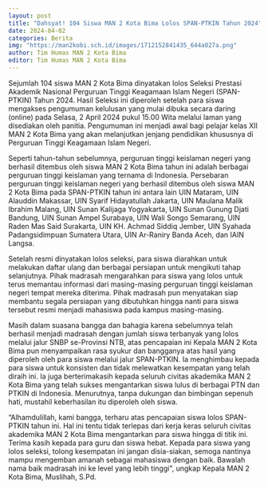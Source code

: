 ```yaml
---
layout: post
title: "Dahsyat! 104 Siswa MAN 2 Kota Bima Lolos SPAN-PTKIN Tahun 2024"
date: 2024-04-02
categories: Berita
img: "https://man2kobi.sch.id/images/1712152841435_644a027a.png"
author: Tim Humas MAN 2 Kota Bima
editor: Tim Humas MAN 2 Kota Bima
---
```



Sejumlah 104 siswa MAN 2 Kota Bima dinyatakan lolos Seleksi Prestasi Akademik Nasional Perguruan Tinggi Keagamaan Islam Negeri (SPAN-PTKIN) Tahun 2024. Hasil Seleksi ini diperoleh setelah para siswa mengakses pengumuman kelulusan yang mulai dibuka secara daring (online) pada Selasa, 2 April 2024 pukul 15.00 Wita melalui laman yang disediakan oleh panitia. Pengumuman ini menjadi awal bagi pelajar kelas XII MAN 2 Kota Bima yang akan melanjutkan jenjang pendidikan khususnya di Perguruan Tinggi Keagamaan Islam Negeri. 

Seperti tahun-tahun sebelumnya, perguruan tinggi keislaman negeri yang berhasil ditembus oleh siswa MAN 2 Kota Bima tahun ini adalah berbagai perguruan tinggi keislaman yang ternama di Indonesia. Persebaran perguruan tinggi keislaman negeri yang berhasil ditembus oleh siswa MAN 2 Kota Bima pada SPAN-PTKIN tahun ini antara lain UIN Mataram, UIN Alauddin Makassar, UIN Syarif Hidayatullah Jakarta, UIN Maulana Malik Ibrahim Malang, UIN Sunan Kalijaga Yogyakarta, UIN Sunan Gunung Djati Bandung, UIN Sunan Ampel Surabaya, UIN Wali Songo Semarang, UIN Raden Mas Said Surakarta, UIN KH. Achmad Siddiq Jember, UIN Syahada Padangsidimpuan Sumatera Utara, UIN Ar-Raniry Banda Aceh, dan IAIN Langsa. 

Setelah resmi dinyatakan lolos seleksi, para siswa diarahkan untuk melakukan daftar ulang dan berbagai persiapan untuk mengikuti tahap selanjutnya. Pihak madrasah mengarahkan para siswa yang lolos untuk terus memantau informasi dari masing-masing perguruan tinggi keislaman negeri tempat mereka diterima. Pihak madrasah pun menyatakan siap membantu segala persiapan yang dibutuhkan hingga nanti para siswa tersebut resmi menjadi mahasiswa pada kampus masing-masing. 

Masih dalam suasana bangga dan bahagia karena sebelumnya telah berhasil menjadi madrasah dengan jumlah siswa terbanyak yang lolos melalui jalur SNBP se-Provinsi NTB, atas pencapaian ini Kepala MAN 2 Kota Bima pun menyampaikan rasa syukur dan bangganya atas hasil yang diperoleh oleh para siswa melalui jalur SPAN-PTKIN. Ia menghimbau kepada para siswa untuk konsisten dan tidak melewatkan kesempatan yang telah diraih ini. Ia juga berterimakasih kepada seluruh civitas akademika MAN 2 Kota Bima yang telah sukses mengantarkan siswa lulus di berbagai PTN dan PTKIN di Indonesia. Menurutnya, tanpa dukungan dan bimbingan sepenuh hati, mustahil keberhasilan itu diperoleh oleh siswa.

“Alhamdulillah, kami bangga, terharu atas pencapaian siswa lolos SPAN-PTKIN tahun ini. Hal ini tentu tidak terlepas dari kerja keras seluruh civitas akademika MAN 2 Kota Bima mengantarkan para siswa hingga di titik ini. Terima kasih kepada para guru dan siswa hebat. Kepada para siswa yang lolos seleksi, tolong kesempatan ini jangan disia-siakan, semoga nantinya mampu mengemban amanah sebagai mahasiswa dengan baik. Bawalah nama baik madrasah ini ke level yang lebih tinggi", ungkap Kepala MAN 2 Kota Bima, Muslihah, S.Pd.
